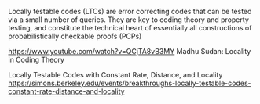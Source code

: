 
Locally testable codes (LTCs) are error correcting codes that can be tested via a small number of queries. They are key to coding theory and property testing, and constitute the technical heart of essentially all constructions of probabilistically checkable proofs (PCPs)

https://www.youtube.com/watch?v=QCjTA8vB3MY
Madhu Sudan: Locality in Coding Theory

Locally Testable Codes with Constant Rate, Distance, and Locality
https://simons.berkeley.edu/events/breakthroughs-locally-testable-codes-constant-rate-distance-and-locality

